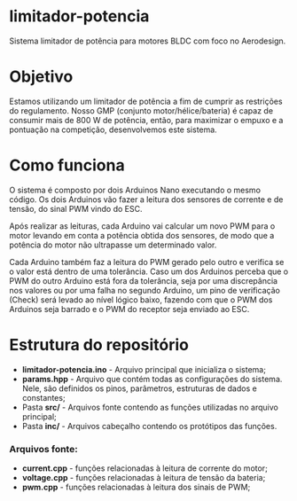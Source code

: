 # limitador-potencia
Sistema limitador de potência para motores BLDC com foco no Aerodesign.

# Objetivo
Estamos utilizando um limitador de potência a fim de cumprir as restrições do regulamento.
Nosso GMP (conjunto motor/hélice/bateria) é capaz de consumir mais de 800 W de potência, então,
para maximizar o empuxo e a pontuação na competição, desenvolvemos este sistema.

# Como funciona
O sistema é composto por dois Arduinos Nano executando o mesmo código.
Os dois Arduinos vão fazer a leitura dos sensores de corrente e de tensão,
do sinal PWM vindo do ESC.

Após realizar as leituras, cada Arduino vai calcular um novo PWM para o motor levando em conta
a potência obtida dos sensores, de modo que a potência do motor não ultrapasse um determinado valor.

Cada Arduino também faz a leitura do PWM gerado pelo outro e verifica se o valor está dentro
de uma tolerância. Caso um dos Arduinos perceba que o PWM do outro Arduino está fora da tolerância,
seja por uma discrepância nos valores ou por uma falha no segundo Arduino,
um pino de verificação (Check) será levado ao nível lógico baixo, fazendo com que o PWM
dos Arduinos seja barrado e o PWM do receptor seja enviado ao ESC.

# Estrutura do repositório
- **limitador-potencia.ino** - Arquivo principal que inicializa o sistema;
- **params.hpp** - Arquivo que contém todas as configurações do sistema. Nele, são definidos os pinos, parâmetros, estruturas de dados e constantes;
- Pasta **src/** - Arquivos fonte contendo as funções utilizadas no arquivo principal;
- Pasta **inc/** - Arquivos cabeçalho contendo os protótipos das funções.

### Arquivos fonte:
- **current.cpp** - funções relacionadas à leitura de corrente do motor;
- **voltage.cpp** - funções relacionadas à leitura de tensão da bateria;
- **pwm.cpp** - funções relacionadas à leitura dos sinais de PWM;
